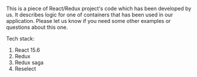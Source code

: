 This is a piece of React/Redux project's code which has been developed by us. 
It describes logic for one of containers that has been used in our application.
Please let us know if you need some other examples or questions about this one.

Tech stack:
1. React 15.6
2. Redux
3. Redux saga
4. Reselect
